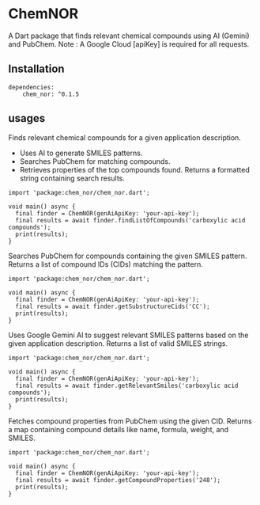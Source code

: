 # ChemNOR
A Dart package that finds relevant chemical compounds using AI (Gemini) and PubChem.
Note : A Google Cloud [apiKey] is required for all requests.
## Installation

```
dependencies:
    chem_nor: ^0.1.5
```

## usages
Finds relevant chemical compounds for a given application description.
* Uses AI to generate SMILES patterns.
* Searches PubChem for matching compounds.
* Retrieves properties of the top compounds found.
Returns a formatted string containing search results.
```
import 'package:chem_nor/chem_nor.dart';

void main() async {
  final finder = ChemNOR(genAiApiKey: 'your-api-key');
  final results = await finder.findListOfCompounds('carboxylic acid compounds');
  print(results);
}
```
Searches PubChem for compounds containing the given SMILES pattern.
Returns a list of compound IDs (CIDs) matching the pattern.
```
import 'package:chem_nor/chem_nor.dart';

void main() async {
  final finder = ChemNOR(genAiApiKey: 'your-api-key');
  final results = await finder.getSubstructureCids('CC');
  print(results);
}
```
Uses Google Gemini AI to suggest relevant SMILES patterns based on the given application description.
Returns a list of valid SMILES strings.
```
import 'package:chem_nor/chem_nor.dart';

void main() async {
  final finder = ChemNOR(genAiApiKey: 'your-api-key');
  final results = await finder.getRelevantSmiles('carboxylic acid compounds');
  print(results);
}
```
Fetches compound properties from PubChem using the given CID.
Returns a map containing compound details like name, formula, weight, and SMILES.
```
import 'package:chem_nor/chem_nor.dart';

void main() async {
  final finder = ChemNOR(genAiApiKey: 'your-api-key');
  final results = await finder.getCompoundProperties('248');
  print(results);
}
```